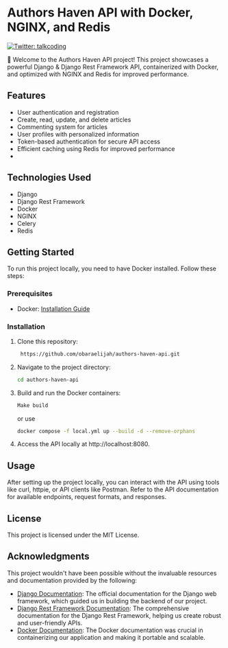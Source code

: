 # Authors Haven API with Docker, NGINX, and Redis
<p>
  <a href="https://twitter.com/talkcoding" target="_blank">
    <img alt="Twitter: talkcoding" src="https://img.shields.io/twitter/follow/Talkcoding.svg?style=social" />
  </a>
</p>

👋 Welcome to the Authors Haven API project! This project showcases a powerful Django & Django Rest Framework API, containerized with Docker, and optimized with NGINX and Redis for improved performance.

## Features

- User authentication and registration
- Create, read, update, and delete articles
- Commenting system for articles
- User profiles with personalized information
- Token-based authentication for secure API access
- Efficient caching using Redis for improved performance
- 
## Technologies Used

- Django
- Django Rest Framework
- Docker
- NGINX
- Celery
- Redis

## Getting Started

To run this project locally, you need to have Docker installed. Follow these steps:

### Prerequisites

- Docker: [Installation Guide](https://docs.docker.com/get-docker/)

### Installation

1. Clone this repository:

   ```bash
    https://github.com/obaraelijah/authors-haven-api.git
    ```
2. Navigate to the project directory:

    ```bash
    cd authors-haven-api
    ```
3. Build and run the Docker containers:

    ```bash
    Make build 
    ```
    or use 
    
    ```bash
    docker compose -f local.yml up --build -d --remove-orphans
    ```
4. Access the API locally at http://localhost:8080.

## Usage
After setting up the project locally, you can interact with the API using tools like curl, httpie, or API clients like Postman. Refer to the API documentation for available endpoints, request formats, and responses.
## License

This project is licensed under the MIT License.
## Acknowledgments

This project wouldn't have been possible without the invaluable resources and documentation provided by the following:

- [Django Documentation](https://docs.djangoproject.com/): The official documentation for the Django web framework, which guided us in building the backend of our project.
- [Django Rest Framework Documentation](https://www.django-rest-framework.org/): The comprehensive documentation for the Django Rest Framework, helping us create robust and user-friendly APIs.
- [Docker Documentation](https://docs.docker.com/): The Docker documentation was crucial in containerizing our application and making it portable and scalable.




